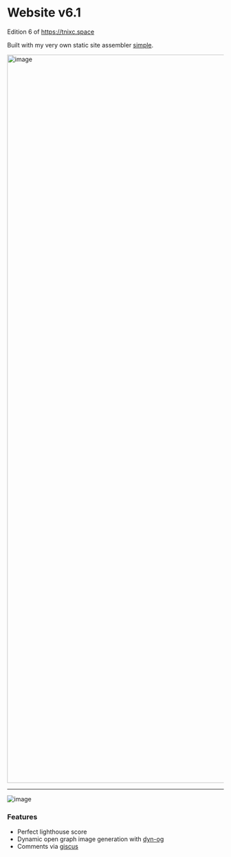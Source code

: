 # Website v6.1

Edition 6 of https://tnixc.space

Built with my very own static site assembler [simple](https://github.com/tnixc/simple).

<img width="1694" alt="image" src="https://github.com/user-attachments/assets/cf996452-45fa-41fc-8628-bb77077243f6">

---

![image](https://github.com/user-attachments/assets/c3e1189d-6910-4103-9b4f-522cb6aab54f)

### Features

- Perfect lighthouse score
- Dynamic open graph image generation with [dyn-og](https://github.com/tnixc/dyn-og)
- Comments via [giscus](https://giscus.app/)
